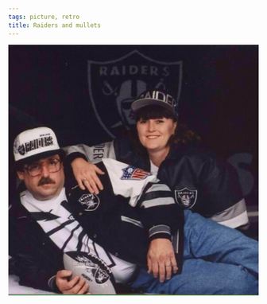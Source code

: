 ```yaml
---
tags: picture, retro
title: Raiders and mullets
---
```


![raiders](https://raw.githubusercontent.com/muneer78/muneer78.github.io/master/images/raiders.jpg)



